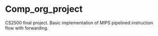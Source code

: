 # Comp_org_project

CS2500 final project. Basic implementation of MIPS pipelined instruction flow with forwarding.
